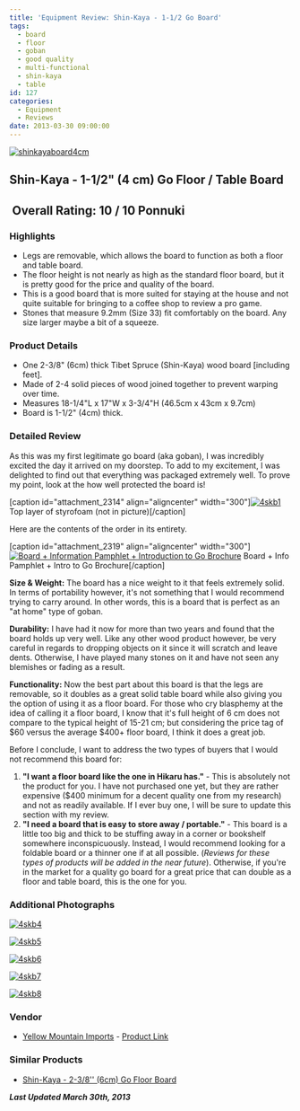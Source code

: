 ```yaml
---
title: 'Equipment Review: Shin-Kaya - 1-1/2 Go Board'
tags:
  - board
  - floor
  - goban
  - good quality
  - multi-functional
  - shin-kaya
  - table
id: 127
categories:
  - Equipment
  - Reviews
date: 2013-03-30 09:00:00
---
```


[![shinkayaboard4cm](http://www.bengozen.com/wp-content/uploads/2010/09/shinkayaboard4cm.jpg)](http://www.bengozen.com/wp-content/uploads/2010/09/shinkayaboard4cm.jpg)

## Shin-Kaya - 1-1/2" (4 cm) Go Floor / Table Board

##  Overall Rating: 10 / 10 Ponnuki

### Highlights

*   <span style="line-height: 13px;">Legs are removable, which allows the board to function as both a floor and table board.</span>
*   The floor height is not nearly as high as the standard floor board, but it is pretty good for the price and quality of the board.
*   This is a good board that is more suited for staying at the house and not quite suitable for bringing to a coffee shop to review a pro game.
*   Stones that measure 9.2mm (Size 33) fit comfortably on the board. Any size larger maybe a bit of a squeeze.

### Product Details

*   One 2-3/8" (6cm) thick Tibet Spruce (Shin-Kaya) wood board [including feet].
*   Made of 2-4 solid pieces of wood joined together to prevent warping over time.
*   Measures 18-1/4"L x 17"W x 3-3/4"H (46.5cm x 43cm x 9.7cm)
*   Board is 1-1/2" (4cm) thick.
<!--more-->

### Detailed Review

As this was my first legitimate go board (aka goban), I was incredibly excited the day it arrived on my doorstep. To add to my excitement, I was delighted to find out that everything was packaged extremely well. To prove my point, look at the how well protected the board is!

[caption id="attachment_2314" align="aligncenter" width="300"][![4skb1](http://www.bengozen.com/wp-content/uploads/2010/09/4skb1.jpg)](http://www.bengozen.com/wp-content/uploads/2010/09/4skb1.jpg) Top layer of styrofoam (not in picture)[/caption]

Here are the contents of the order in its entirety.

[caption id="attachment_2319" align="aligncenter" width="300"][![Board + Information Pamphlet + Introduction to Go Brochure](http://www.bengozen.com/wp-content/uploads/2010/09/4skb2.jpg)](http://www.bengozen.com/wp-content/uploads/2010/09/4skb2.jpg) Board + Info Pamphlet + Intro to Go Brochure[/caption]

**Size &amp; Weight:** The board has a nice weight to it that feels extremely solid. In terms of portability however, it's not something that I would recommend trying to carry around. In other words, this is a board that is perfect as an "at home" type of goban.

**Durability:** I have had it now for more than two years and found that the board holds up very well. Like any other wood product however, be very careful in regards to dropping objects on it since it will scratch and leave dents. Otherwise, I have played many stones on it and have not seen any blemishes or fading as a result.

**Functionality:** Now the best part about this board is that the legs are removable, so it doubles as a great solid table board while also giving you the option of using it as a floor board. For those who cry blasphemy at the idea of calling it a floor board, I know that it's full height of 6 cm does not compare to the typical height of 15-21 cm; but considering the price tag of $60 versus the average $400+ floor board, I think it does a great job.

Before I conclude, I want to address the two types of buyers that I would not recommend this board for:

1.  <span style="line-height: 13px;">**"I want a floor board like the one in Hikaru has."** - This is absolutely not the product for you. I have not purchased one yet, but they are rather expensive ($400 minimum for a decent quality one from my research) and not as readily available. If I ever buy one, I will be sure to update this section with my review.</span>
2.  **"I need a board that is easy to store away / portable."** - This board is a little too big and thick to be stuffing away in a corner or bookshelf somewhere inconspicuously. Instead, I would recommend looking for a foldable board or a thinner one if at all possible. (_Reviews for these types of products will be added in the near future_).
Otherwise, if you're in the market for a quality go board for a great price that can double as a floor and table board, this is the one for you.

### Additional Photographs

[![4skb4](http://www.bengozen.com/wp-content/uploads/2010/09/4skb4.jpg)](http://www.bengozen.com/wp-content/uploads/2010/09/4skb4.jpg)

[![4skb5](http://www.bengozen.com/wp-content/uploads/2010/09/4skb5.jpg)](http://www.bengozen.com/wp-content/uploads/2010/09/4skb5.jpg)

[![4skb6](http://www.bengozen.com/wp-content/uploads/2010/09/4skb6.jpg)](http://www.bengozen.com/wp-content/uploads/2010/09/4skb6.jpg)

[![4skb7](http://www.bengozen.com/wp-content/uploads/2010/09/4skb7.jpg)](http://www.bengozen.com/wp-content/uploads/2010/09/4skb7.jpg)

[![4skb8](http://www.bengozen.com/wp-content/uploads/2010/09/4skb8.jpg)](http://www.bengozen.com/wp-content/uploads/2010/09/4skb8.jpg)

### Vendor

*   [Yellow Mountain Imports](https://www.ymimports.com/) - [Product Link](https://www.ymimports.com/p-2005-shin-kaya-1-12-4cm-go-floor-board.aspx#.UVNBRhxlm2U)

### Similar Products

*   [<span style="line-height: 13px;">Shin-Kaya - 2-3/8'' (6cm) Go Floor Board</span>](https://www.ymimports.com/p-2009-shin-kaya-2-38-6cm-go-floor-board.aspx#.UVXWIRxlnp4)

_**Last Updated March 30th, 2013**_